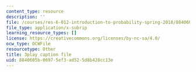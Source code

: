 ```yaml
---
content_type: resource
description: ''
file: /courses/res-6-012-introduction-to-probability-spring-2018/8840605b06975ef3ad525d8b428cc13e_Cw2Lz5I3wk0.vtt
file_type: application/x-subrip
learning_resource_types: []
license: https://creativecommons.org/licenses/by-nc-sa/4.0/
ocw_type: OCWFile
resourcetype: Other
title: 3play caption file
uid: 8840605b-0697-5ef3-ad52-5d8b428cc13e
---
```

